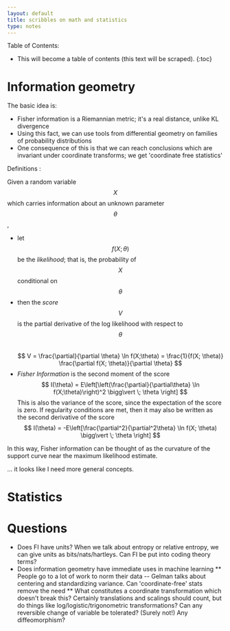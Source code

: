 ```yaml
---
layout: default
title: scribbles on math and statistics
type: notes
---
```


Table of Contents:

* This will become a table of contents (this text will be scraped).
{:toc}

# Information geometry
  
The basic idea is:  
  
*	Fisher information is a Riemannian metric; it's a real distance, unlike KL divergence  
*	Using this fact, we can use tools from differential geometry on families of probability distributions  
*	One consequence of this is that we can reach conclusions which are invariant under coordinate transforms; we get 'coordinate free statistics'  

Definitions : 

Given a random variable $$X$$ which carries information about an unknown parameter $$\theta$$, 

*	let $$f(X;\theta)$$ be the *likelihood*; that is, the probability of $$X$$ conditional on $$\theta$$  
*	then the *score* $$V$$ is the partial derivative of the log likelihood with respect to $$\theta$$  
$$
V = \frac{\partial}{\partial \theta} \ln f(X;\theta) = \frac{1}{f(X; \theta)} \frac{\partial f(X; \theta)}{\partial \theta}
$$  
*	*Fisher Information* is the second moment of the score
$$
I(\theta) = E\left[\left(\frac{\partial}{\partial\theta} \ln f(X;\theta)\right)^2 \bigg\vert \; \theta \right]
$$
This is also the variance of the score, since the expectation of the score is zero. If regularity conditions are met, then it may also be written as the second derivative of the score
$$
I(\theta) = -E\left[\frac{\partial^2}{\partial^2\theta} \ln f(X; \theta) \bigg\vert \; \theta \right]
$$

In this way, Fisher information can be thought of as the curvature of the support curve near the maximum likelihood estimate.

... it looks like I need more general concepts.

# Statistics

# Questions
*	Does FI have units?  When we talk about entropy or relative entropy, we can give units as bits/nats/hartleys. Can FI be put into coding theory terms?
*	Does information geometry have immediate uses in machine learning
**	People go to a lot of work to norm their data -- Gelman talks about centering and standardizing variance. Can 'coordinate-free' stats remove the need
**	What constitutes a coordinate transformation which doesn't break this? Certainly translations and scalings should count, but do things like log/logistic/trigonometric transformations? Can any reversible change of variable be tolerated? (Surely not!) Any diffeomorphism?